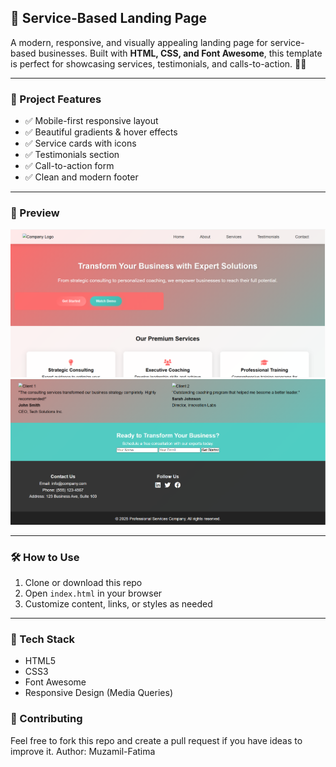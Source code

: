 ## 🚀 Service-Based Landing Page

A modern, responsive, and visually appealing landing page for service-based businesses. Built with **HTML, CSS, and Font Awesome**, this template is perfect for showcasing services, testimonials, and calls-to-action. 🎯✨

---

### 📂 Project Features

* ✅ Mobile-first responsive layout
* ✅ Beautiful gradients & hover effects
* ✅ Service cards with icons
* ✅ Testimonials section
* ✅ Call-to-action form
* ✅ Clean and modern footer

---

### 📸 Preview

![Landing Page Preview](Capture1.PNG) 
![Landing Page Preview](Capture2.PNG) 

---

### 🛠 How to Use

1. Clone or download this repo
2. Open `index.html` in your browser
3. Customize content, links, or styles as needed

-------

### 🧾 Tech Stack

* HTML5
* CSS3
* Font Awesome
* Responsive Design (Media Queries)

### 🙌 Contributing

Feel free to fork this repo and create a pull request if you have ideas to improve it.
Author: Muzamil-Fatima
